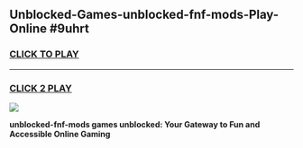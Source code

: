 
## Unblocked-Games-unblocked-fnf-mods-Play-Online #9uhrt
<h3>
<a href="https://news.freeplayer.one?title=unblocked-fnf-mods&ref=3">CLICK TO PLAY</a></h3>
<hr>

<h3>
<a href="https://news.freeplayer.one?title=unblocked-fnf-mods&ref=3">CLICK 2 PLAY</a>
  
</h3>

<a href="https://news.freeplayer.one?title=unblocked-fnf-mods&ref=3"><img src="https://clearcache.store/games.png"></a>


**unblocked-fnf-mods games unblocked: Your Gateway to Fun and Accessible Online Gaming**
